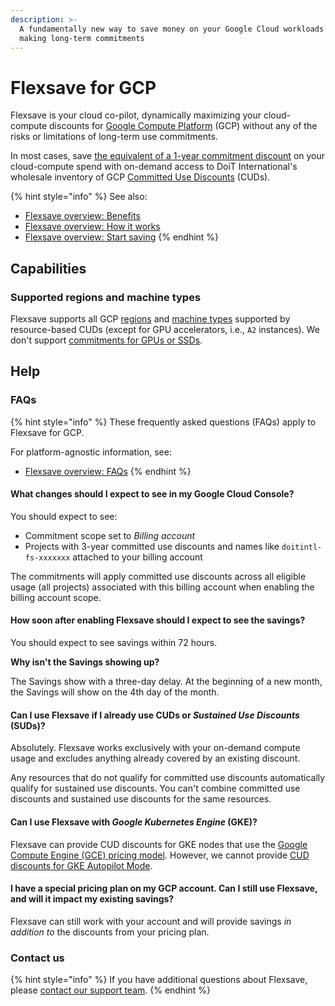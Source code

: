 ```yaml
---
description: >-
  A fundamentally new way to save money on your Google Cloud workloads without
  making long-term commitments
---
```


# Flexsave for GCP

Flexsave is your cloud co-pilot, dynamically maximizing your cloud-compute discounts for [Google Compute Platform](https://cloud.google.com) (GCP) without any of the risks or limitations of long-term use commitments.

In most cases, save [the equivalent of a 1-year commitment discount](overview.md#how-much-can-i-save) on your cloud-compute spend with on-demand access to DoiT International's wholesale inventory of GCP [Committed Use Discounts](https://cloud.google.com/docs/cuds) (CUDs).

{% hint style="info" %}
See also:

* [Flexsave overview: Benefits](overview.md#benefits)
* [Flexsave overview: How it works](overview.md#how-it-works)
* [Flexsave overview: Start saving](overview.md#start-saving)
{% endhint %}

## Capabilities

### Supported regions and machine types

Flexsave supports all GCP [regions](https://cloud.google.com/compute/docs/regions-zones) and [machine types](https://cloud.google.com/compute/docs/machine-types) supported by resource-based CUDs (except for GPU accelerators, i.e., `A2` instances). We don't support [commitments for GPUs or SSDs](https://cloud.google.com/compute/docs/instances/signing-up-committed-use-discounts#commitments\_for\_gpus\_and\_local\_ssd).

## Help

### FAQs

{% hint style="info" %}
These frequently asked questions (FAQs) apply to Flexsave for GCP.

For platform-agnostic information, see:

* [Flexsave overview: FAQs](overview.md#faqs)
{% endhint %}

#### What changes should I expect to see in my Google Cloud Console?

You should expect to see:

* Commitment scope set to _Billing account_
* Projects with 3-year committed use discounts and names like `doitintl-fs-xxxxxxx` attached to your billing account

The commitments will apply committed use discounts across all eligible usage (all projects) associated with this billing account when enabling the billing account scope.

#### How soon after enabling Flexsave should I expect to see the savings?

You should expect to see savings within 72 hours.

**Why isn't the Savings showing up?**

The Savings show with a three-day delay. At the beginning of a new month, the Savings will show on the 4th day of the month.&#x20;

#### Can I use Flexsave if I already use CUDs or _Sustained Use Discounts_ (SUDs)?

Absolutely. Flexsave works exclusively with your on-demand compute usage and excludes anything already covered by an existing discount.

Any resources that do not qualify for committed use discounts automatically qualify for sustained use discounts. You can't combine committed use discounts and sustained use discounts for the same resources.

#### Can I use Flexsave with _Google Kubernetes Engine_ (GKE)?

Flexsave can provide CUD discounts for GKE nodes that use the [Google Compute Engine (GCE) pricing model](https://cloud.google.com/compute/docs/instances/signing-up-committed-use-discounts#restrictions). However, we cannot provide [CUD discounts for GKE Autopilot Mode](https://cloud.google.com/kubernetes-engine/cud).

#### I have a special pricing plan on my GCP account. Can I still use Flexsave, and will it impact my existing savings?

Flexsave can still work with your account and will provide savings _in addition to_ the discounts from your pricing plan.

### Contact us

{% hint style="info" %}
If you have additional questions about Flexsave, please [contact our support team](../services/consulting-support/).
{% endhint %}
